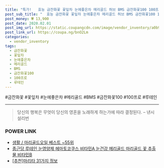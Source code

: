 ```yaml
--- 
title: "특가!   효능 금잔화꽃 꽃잎차 눈에좋은차 메리골드 허브 BMS 금잔화꽃100 100프로 티백 루테인 마..." 
post_sub_title: "  효능 금잔화꽃 꽃잎차 눈에좋은차 메리골드 허브 BMS 금잔화꽃100 100프로 티백 루테인 마리골드 꽃차" 
post_money: ₩ 13,900 
post_date: 2020.02.01 
post_img_url: https://static.coupangcdn.com/image/vendor_inventory/a0b9/c132e22517c63e502e3008b0eefe885d82372a74b80084ef6972a734d220.jpg 
post_link_url: https://coupa.ng/bnO2Lm 
categories: 
  - vendor_inventory 
tags: 
  - 금잔화꽃 
  - 꽃잎차 
  - 눈에좋은차 
  - 메리골드 
  - BMS 
  - 금잔화꽃100 
  - 100프로 
  - 루테인 
--- 
```

  #금잔화꽃 #꽃잎차 #눈에좋은차 #메리골드 #BMS #금잔화꽃100 #100프로 #루테인 
<hr> 

> 당신의 행복은 무엇이 당신의 영혼을 노래하게 하는가에 따라 결정된다. – 낸시 설리번 


### POWER LINK

* <a href="https://blog.naver.com/santokki14/221792302723" target="_blank">생활 / 마리골드오일 베스트 ~55위</a>
* <a href="https://blog.naver.com/fasyy4321/221789822250" target="_blank">종근당 루테인 눈영양제 헤마토코쿠스 비타민A 눈건강 메리골드 마리골드 꽃 추출물 비타민B </a>
* <a href="https://blog.naver.com/fasyy4321/221785329723" target="_blank">[추천]마리타 31가지 정보</a>
